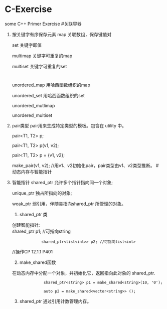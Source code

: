 # C-Exercise
some C++ Primer Exercise
#关联容器
1. 按关键字有序保存元素
    map 关联数组，保存键值对

    set 关键字即值

    multimap 关键字可重复的map

    multiset 关键字可重复的set

    #
    unordered_map 用哈西函数组织的map

    unordered_set 用哈西函数组织的set

    unordered_mutlimap

    unordered_multiset
2. pair类型
    pair用来生成特定类型的模板。包含在 utility 中。
    
    pair<T1, T2> p;

    pair<T1, T2> p(v1, v2);

    pair<T1, T2> p = {v1, v2};

    make_pair(v1, v2); //用v1、v2初始化pair，pair类型由v1、v2类型推断。
#动态内存与智能指针
1. 智能指针
    shared_ptr 允许多个指针指向同一个对象;

    unique_ptr 独占所指向的对象;

    weak_ptr 弱引用，伴随类指向shared_ptr 所管理的对象。
    
    1) shared_ptr 类
        
    创建智能指针:   
                    shared_ptr<string> p1; //可指向string

                    shared_ptr<list<int>> p2; //可指向list<int>
    
    //操作CP 12.1.1 P401
    
    2) make_shared函数

    在动态内存中分配一个对象，并初始化它，返回指向此对象的 shared_ptr.
    
                     shared_ptr<string> p1 = make_shared<string>(10, '0');
    
                     auto p2 = make_shared<vector<string>> ();
    
    3) shared_ptr 通过引用计数管理内存。

    
    


